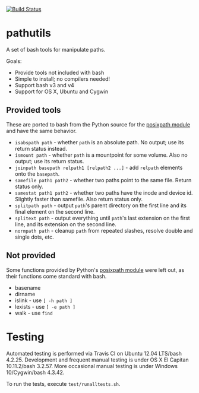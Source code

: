 [![Build Status](https://travis-ci.org/chaimleib/pathutils.svg?branch=master)](https://travis-ci.org/chaimleib/pathutils)

# pathutils

A set of bash tools for manipulate paths.

Goals:
* Provide tools not included with bash
* Simple to install; no compilers needed!
* Support bash v3 and v4
* Support for OS X, Ubuntu and Cygwin

## Provided tools
These are ported to bash from the Python source for the [posixpath module][] and have the same behavior.

* `isabspath path` - whether `path` is an absolute path. No output; use its return status instead.
* `ismount path` - whether `path` is a mountpoint for some volume. Also no output; use its return status.
* `joinpath basepath relpath1 [relpath2 ...]` - add `relpath` elements onto the `basepath`.
* `samefile path1 path2` - whether two paths point to the same file. Return status only.
* `samestat path1 path2` - whether two paths have the inode and device id. Slightly faster than samefile. Also return status only.
* `splitpath path` - output `path`'s parent directory on the first line and its final element on the second line.
* `splitext path` - output everything until `path`'s last extension on the first line, and its extension on the second line.
* `normpath path` - cleanup `path` from repeated slashes, resolve double and single dots, etc.

## Not provided
Some functions provided by Python's [posixpath module][] were left out, as their functions come standard with bash.

* basename
* dirname
* islink - use `[ -h path ]`
* lexists - use `[ -e path ]`
* walk - use `find`

# Testing

Automated testing is performed via Travis CI on Ubuntu 12.04 LTS/bash 4.2.25.
Development and frequent manual testing is under OS X El Capitan 10.11.2/bash 3.2.57.
More occasional manual testing is under Windows 10/Cygwin/bash 4.3.42.

To run the tests, execute `test/runalltests.sh`.

[posixpath module]: http://svn.python.org/projects/python/branches/release27-maint/Lib/posixpath.py
